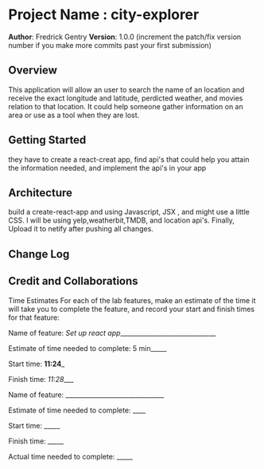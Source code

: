 # Project Name : city-explorer

**Author**: Fredrick Gentry
**Version**: 1.0.0 (increment the patch/fix version number if you make more commits past your first submission)

## Overview
<!-- Provide a high level overview of what this application is and why you are building it, beyond the fact that it's an assignment for this class. (i.e. What's your problem domain?) -->
This application will allow an user to search the name of an location and receive the exact longitude and latitude, perdicted weather, and movies relation to that location. It could help someone gather information on an area or use as a tool when they are lost.

## Getting Started
<!-- What are the steps that a user must take in order to build this app on their own machine and get it running? -->
they have to create a react-creat app, find api's that could help you attain the information needed, and implement the api's in your app
## Architecture
<!-- Provide a detailed description of the application design. What technologies (languages, libraries, etc) you're using, and any other relevant design information. -->
build a create-react-app and using Javascript, JSX , and might use a little CSS.
I will be using yelp,weatherbit,TMDB, and location api's.
Finally, Upload it to netify after pushing all changes.

## Change Log
<!-- Use this area to document the iterative changes made to your application as each feature is successfully implemented. Use time stamps. Here's an example:

01-01-2001 4:59pm - Application now has a fully-functional express server, with a GET route for the location resource. -->

## Credit and Collaborations
<!-- Give credit (and a link) to other people or resources that helped you build this application. -->
Time Estimates
For each of the lab features, make an estimate of the time it will take you to complete the feature, and record your start and finish times for that feature:

Name of feature: _Set up react app_______________________________

Estimate of time needed to complete: 5 min_____

Start time: __11:24___

Finish time: _11:28____


Name of feature: _______________________________

Estimate of time needed to complete: ____

Start time: _____

Finish time: _____

Actual time needed to complete: _____